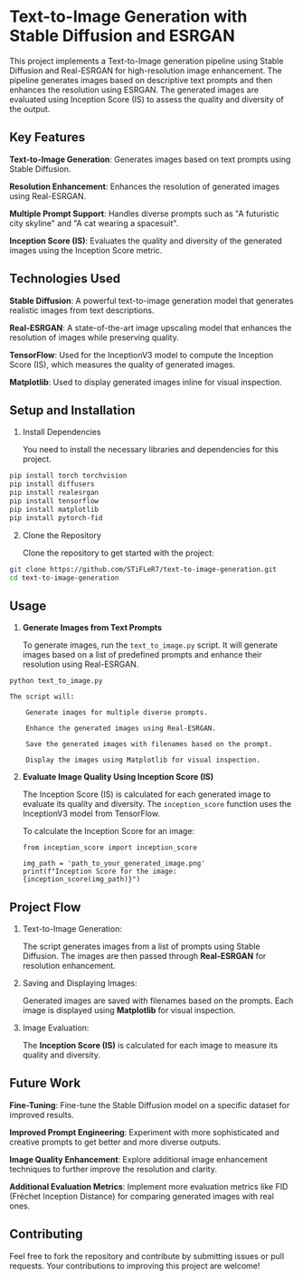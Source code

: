 
# **Text-to-Image Generation with Stable Diffusion and ESRGAN**

This project implements a Text-to-Image generation pipeline using Stable Diffusion and Real-ESRGAN for high-resolution image enhancement. The pipeline generates images based on descriptive text prompts and then enhances the resolution using ESRGAN. The generated images are evaluated using Inception Score (IS) to assess the quality and diversity of the output.


## **Key Features**
**Text-to-Image Generation**: Generates images based on text prompts using Stable Diffusion.

**Resolution Enhancement**: Enhances the resolution of generated images using Real-ESRGAN.

**Multiple Prompt Support**: Handles diverse prompts such as "A futuristic city skyline" and "A cat wearing a spacesuit".

**Inception Score (IS)**: Evaluates the quality and diversity of the generated images using the Inception Score metric.
## **Technologies Used**

**Stable Diffusion**: A powerful text-to-image generation model that generates realistic images from text descriptions.

**Real-ESRGAN**: A state-of-the-art image upscaling model that enhances the resolution of images while preserving quality.

**TensorFlow**: Used for the InceptionV3 model to compute the Inception Score (IS), which measures the quality of generated images.

**Matplotlib**: Used to display generated images inline for visual inspection.
## **Setup and Installation**

1. Install Dependencies

    You need to install the necessary libraries and dependencies for this project.

```bash
pip install torch torchvision
pip install diffusers
pip install realesrgan
pip install tensorflow
pip install matplotlib
pip install pytorch-fid
```

2. Clone the Repository

    Clone the repository to get started with the project:

```bash
git clone https://github.com/STiFLeR7/text-to-image-generation.git
cd text-to-image-generation
```



## **Usage**

1. **Generate Images from Text Prompts**

    To generate images, run the ```text_to_image.py``` script. It will generate images based on a list of predefined prompts and enhance their resolution using Real-ESRGAN.

```python text_to_image.py```

    The script will:

        Generate images for multiple diverse prompts.

        Enhance the generated images using Real-ESRGAN.

        Save the generated images with filenames based on the prompt.

        Display the images using Matplotlib for visual inspection.

2. **Evaluate Image Quality Using Inception Score (IS)**

    The Inception Score (IS) is calculated for each generated image to evaluate its quality and diversity. The ```inception_score``` function uses the InceptionV3 model from TensorFlow.

    To calculate the Inception Score for an image:
    ```
    from inception_score import inception_score

    img_path = 'path_to_your_generated_image.png'
    print(f"Inception Score for the image: {inception_score(img_path)}")
    ```

## **Project Flow**

1. Text-to-Image Generation:

    The script generates images from a list of prompts using Stable Diffusion.
    The images are then passed through **Real-ESRGAN** for resolution  enhancement.
    
2. Saving and Displaying Images:

    Generated images are saved with filenames based on the prompts.
    Each image is displayed using **Matplotlib** for visual inspection.

3. Image Evaluation:

    The **Inception Score (IS)** is calculated for each image to measure its quality and diversity.
## **Future Work**

**Fine-Tuning**: Fine-tune the Stable Diffusion model on a specific dataset for improved results.

**Improved Prompt Engineering**: Experiment with more sophisticated and creative prompts to get better and more diverse outputs.

**Image Quality Enhancement**: Explore additional image enhancement techniques to further improve the resolution and clarity.

**Additional Evaluation Metrics**: Implement more evaluation metrics like FID (Fréchet Inception Distance) for comparing generated images with real ones.
## **Contributing**

Feel free to fork the repository and contribute by submitting issues or pull requests. Your contributions to improving this project are welcome!

